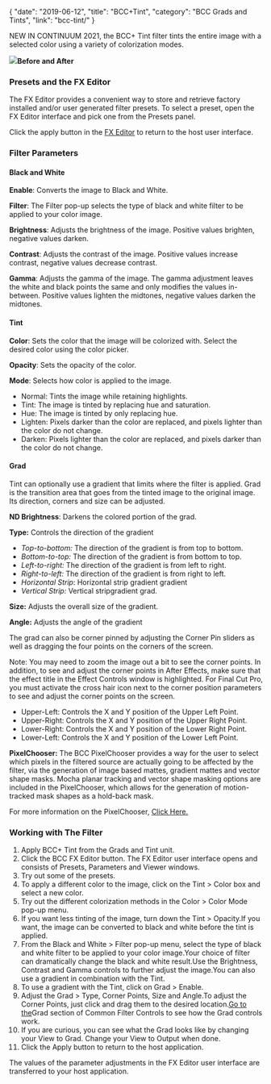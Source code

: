 {
"date": "2019-06-12",
"title": "BCC+Tint",
"category": "BCC Grads and Tints",
"link": "bcc-tint/"
}

 
NEW IN CONTINUUM 2021, the BCC+ Tint filter tints the entire image with a selected color using a variety of colorization modes.  



![](https://borisfx-com-res.cloudinary.com/image/upload//documentation/continuum/uploads/2020/10/Image_383.png)**Before and After**  

### Presets and the FX Editor


The FX Editor provides a convenient way to store and retrieve factory installed and/or user generated filter presets. To select a preset, open the FX Editor interface and pick one from the Presets panel. 


Click the apply button in the [FX Editor](/documentation/continuum/bcc-fx-editor) to return to the host user interface. 


### Filter Parameters


#### Black and White


**Enable**: Converts the image to Black and White.


**Filter**: The Filter pop-up selects the type of black and white filter to be applied to your color image. 


**Brightness**: Adjusts the brightness of the image. Positive values brighten, negative values darken.


**Contrast**: Adjusts the contrast of the image. Positive values increase contrast, negative values decrease contrast.


**Gamma**: Adjusts the gamma of the image. The gamma adjustment leaves the white and black points the same and only modifies the values in-between. Positive values lighten the midtones, negative values darken the midtones.


#### Tint


**Color**: Sets the color that the image will be colorized with. Select the desired color using the color picker.


**Opacity**: Sets the opacity of the color.


**Mode**: Selects how color is applied to the image.


* Normal: Tints the image while retaining highlights.
* Tint: The image is tinted by replacing hue and saturation.
* Hue: The image is tinted by only replacing hue.
* Lighten: Pixels darker than the color are replaced, and pixels lighter than the color do not change.
* Darken: Pixels lighter than the color are replaced, and pixels darker than the color do not change.


#### Grad


Tint can optionally use a gradient that limits where the filter is applied. Grad is the transition area that goes from the tinted image to the original image. Its direction, corners and size can be adjusted.


**ND Brightness**: Darkens the colored portion of the grad.


**Type:** Controls the direction of the gradient


* *Top-to-bottom:* The direction of the gradient is from top to bottom.
* *Bottom-to-top:* The direction of the gradient is from bottom to top.
* *Left-to-right:* The direction of the gradient is from left to right.
* *Right-to-left:* The direction of the gradient is from right to left.
* *Horizontal Strip*: Horizontal strip gradient gradient
* *Vertical Strip:* Vertical stripgradient grad.


**Size:** Adjusts the overall size of the gradient.


**Angle:** Adjusts the angle of the gradient


The grad can also be corner pinned by adjusting the Corner Pin sliders as well as dragging the four points on the corners of the screen.


Note: You may need to zoom the image out a bit to see the corner points. In addition, to see and adjust the corner points in After Effects, make sure that the effect title in the Effect Controls window is highlighted. For Final Cut Pro, you must activate the cross hair icon next to the corner position parameters to see and adjust the corner points on the screen.


* Upper-Left: Controls the X and Y position of the Upper Left Point.
* Upper-Right: Controls the X and Y position of the Upper Right Point.
* Lower-Right: Controls the X and Y position of the Lower Right Point.
* Lower-Left: Controls the X and Y position of the Lower Left Point.


**PixelChooser:**  The BCC PixelChooser provides a way for the user to select which pixels in the filtered source are actually going to be affected by the filter, via the generation of image based mattes, gradient mattes and vector shape masks. Mocha planar tracking and vector shape masking options are included in the PixelChooser, which allows for the generation of motion-tracked mask shapes as a hold-back mask. 


For more information on the PixelChooser, [Click Here.﻿](/documentation/continuum/)


### Working with The Filter


1. Apply BCC+ Tint from the Grads and Tint unit.
2. Click the BCC FX Editor button. The FX Editor user interface opens and consists of Presets, Parameters and Viewer windows.
3. Try out some of the presets.
4. To apply a different color to the image, click on the Tint > Color box and select a new color.
5. Try out the different colorization methods in the Color > Color Mode pop-up menu.
6. If you want less tinting of the image, turn down the Tint > Opacity.If you want, the image can be converted to black and white before the tint is applied.
7. From the Black and White > Filter pop-up menu, select the type of black and white filter to be applied to your color image.Your choice of filter can dramatically change the black and white result.Use the Brightness, Contrast and Gamma controls to further adjust the image.You can also use a gradient in combination with the Tint.
8. To use a gradient with the Tint, click on Grad > Enable.
9. Adjust the Grad > Type, Corner Points, Size and Angle.To adjust the Corner Points, just click and drag them to the desired location.[Go to the](index.html%3Fpage_id=bcc-tint.html#bookmark561)Grad section of Common Filter Controls to see how the Grad controls work.
10. If you are curious, you can see what the Grad looks like by changing your View to Grad. Change your View to Output when done.
11. Click the Apply button to return to the host application.


The values of the parameter adjustments in the FX Editor user interface are transferred to your host application.



 